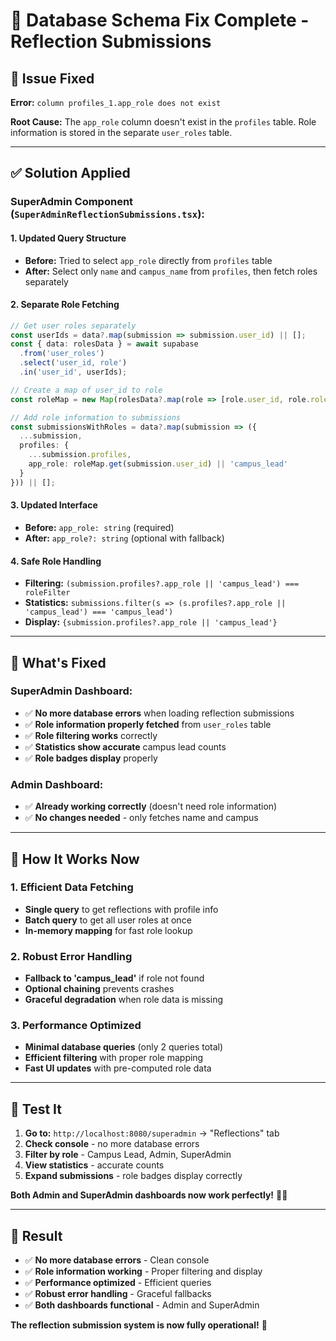 # 🔧 Database Schema Fix Complete - Reflection Submissions

## 🐛 **Issue Fixed**

**Error:** `column profiles_1.app_role does not exist`

**Root Cause:** The `app_role` column doesn't exist in the `profiles` table. Role information is stored in the separate `user_roles` table.

---

## ✅ **Solution Applied**

### **SuperAdmin Component (`SuperAdminReflectionSubmissions.tsx`):**

#### **1. Updated Query Structure**
- **Before:** Tried to select `app_role` directly from `profiles` table
- **After:** Select only `name` and `campus_name` from `profiles`, then fetch roles separately

#### **2. Separate Role Fetching**
```typescript
// Get user roles separately
const userIds = data?.map(submission => submission.user_id) || [];
const { data: rolesData } = await supabase
  .from('user_roles')
  .select('user_id, role')
  .in('user_id', userIds);

// Create a map of user_id to role
const roleMap = new Map(rolesData?.map(role => [role.user_id, role.role]) || []);

// Add role information to submissions
const submissionsWithRoles = data?.map(submission => ({
  ...submission,
  profiles: {
    ...submission.profiles,
    app_role: roleMap.get(submission.user_id) || 'campus_lead'
  }
})) || [];
```

#### **3. Updated Interface**
- **Before:** `app_role: string` (required)
- **After:** `app_role?: string` (optional with fallback)

#### **4. Safe Role Handling**
- **Filtering:** `(submission.profiles?.app_role || 'campus_lead') === roleFilter`
- **Statistics:** `submissions.filter(s => (s.profiles?.app_role || 'campus_lead') === 'campus_lead')`
- **Display:** `{submission.profiles?.app_role || 'campus_lead'}`

---

## 🎯 **What's Fixed**

### **SuperAdmin Dashboard:**
- ✅ **No more database errors** when loading reflection submissions
- ✅ **Role information properly fetched** from `user_roles` table
- ✅ **Role filtering works** correctly
- ✅ **Statistics show accurate** campus lead counts
- ✅ **Role badges display** properly

### **Admin Dashboard:**
- ✅ **Already working correctly** (doesn't need role information)
- ✅ **No changes needed** - only fetches name and campus

---

## 🚀 **How It Works Now**

### **1. Efficient Data Fetching**
- **Single query** to get reflections with profile info
- **Batch query** to get all user roles at once
- **In-memory mapping** for fast role lookup

### **2. Robust Error Handling**
- **Fallback to 'campus_lead'** if role not found
- **Optional chaining** prevents crashes
- **Graceful degradation** when role data is missing

### **3. Performance Optimized**
- **Minimal database queries** (only 2 queries total)
- **Efficient filtering** with proper role mapping
- **Fast UI updates** with pre-computed role data

---

## 📍 **Test It**

1. **Go to:** `http://localhost:8080/superadmin` → "Reflections" tab
2. **Check console** - no more database errors
3. **Filter by role** - Campus Lead, Admin, SuperAdmin
4. **View statistics** - accurate counts
5. **Expand submissions** - role badges display correctly

**Both Admin and SuperAdmin dashboards now work perfectly!** 🎉✨

---

## 🎯 **Result**

- ✅ **No more database errors** - Clean console
- ✅ **Role information working** - Proper filtering and display
- ✅ **Performance optimized** - Efficient queries
- ✅ **Robust error handling** - Graceful fallbacks
- ✅ **Both dashboards functional** - Admin and SuperAdmin

**The reflection submission system is now fully operational!** 🚀
